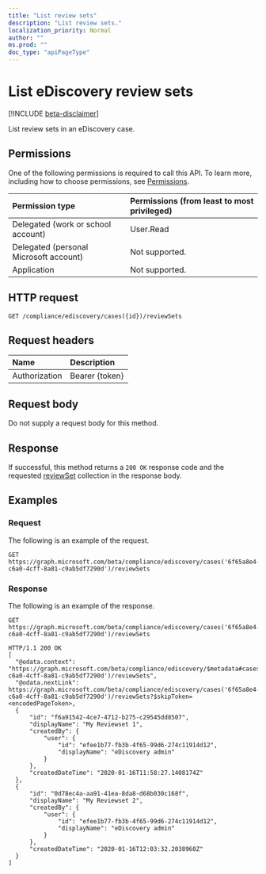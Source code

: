 ```yaml
---
title: "List review sets"
description: "List review sets."
localization_priority: Normal
author: ""
ms.prod: ""
doc_type: "apiPageType"
---
```


# List eDiscovery review sets

[!INCLUDE [beta-disclaimer](../../includes/beta-disclaimer.md)]

List review sets in an eDiscovery case.

## Permissions

One of the following permissions is required to call this API. To learn more, including how to choose permissions, see [Permissions](/graph/permissions-reference).

| Permission type                        | Permissions (from least to most privileged) |
|:---------------------------------------|:--------------------------------------------|
| Delegated (work or school account)     | User.Read |
| Delegated (personal Microsoft account) | Not supported. |
| Application                            | Not supported. |

## HTTP request

<!-- { "blockType": "ignored" } -->

```http
GET /compliance/ediscovery/cases({id})/reviewSets
```

## Request headers

| Name          | Description   |
|:--------------|:--------------|
| Authorization | Bearer {token} |

## Request body

Do not supply a request body for this method.

## Response

If successful, this method returns a `200 OK` response code and the requested [reviewSet](../resources/ediscovery-reviewset.md) collection in the response body.

## Examples

### Request

The following is an example of the request.
<!-- {
  "blockType": "request",
  "name": "list_reviewset"
}-->

```http
GET https://graph.microsoft.com/beta/compliance/ediscovery/cases('6f65a8e4-c6a0-4cff-8a81-c9ab5df7290d')/reviewSets
```

### Response

The following is an example of the response.

<!-- {
  "blockType": "response",
  "truncated": true
} -->

```http
GET https://graph.microsoft.com/beta/compliance/ediscovery/cases('6f65a8e4-c6a0-4cff-8a81-c9ab5df7290d')/reviewSets

HTTP/1.1 200 OK
[
  "@odata.context": "https://graph.microsoft.com/beta/compliance/ediscovery/$metadata#cases('6f65a8e4-c6a0-4cff-8a81-c9ab5df7290d')/reviewSets",
  "@odata.nextLink": https://graph.microsoft.com/beta/compliance/ediscovery/cases('6f65a8e4-c6a0-4cff-8a81-c9ab5df7290d')/reviewSets?$skipToken=<encodedPageToken>,
  {
      "id": "f6a91542-4ce7-4712-b275-c29545dd8507",
      "displayName": "My Reviewset 1",
      "createdBy": {
          "user": {
              "id": "efee1b77-fb3b-4f65-99d6-274c11914d12",
              "displayName": "eDiscovery admin"
          }
      },
      "createdDateTime": "2020-01-16T11:58:27.1408174Z"
  },
  {
      "id": "0d78ec4a-aa91-41ea-8da8-d68b030c168f",
      "displayName": "My Reviewset 2",
      "createdBy": {
          "user": {
              "id": "efee1b77-fb3b-4f65-99d6-274c11914d12",
              "displayName": "eDiscovery admin"
          }
      },
      "createdDateTime": "2020-01-16T12:03:32.2038960Z"
  }
]
```

<!-- uuid: 16cd6b66-4b1a-43a1-adaf-3a886856ed98
2019-02-04 14:57:30 UTC -->
<!-- {
  "type": "#page.annotation",
  "description": "Delete reviewSet",
  "keywords": "",
  "section": "documentation",
  "tocPath": ""
}-->